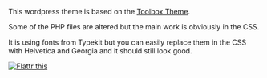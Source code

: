This wordpress theme is based on the <a href="https://wordpress.org/extend/themes/toolbox">Toolbox Theme</a>.

Some of the PHP files are altered but the main work is obviously in the CSS.

It is using fonts from Typekit but you can easily replace them in the CSS with Helvetica and Georgia and it should still look good.

<a href="http://flattr.com/thing/1205445/" target="_blank">
<img src="http://api.flattr.com/button/flattr-badge-large.png" alt="Flattr this" title="Flattr this" border="0" /></a>

